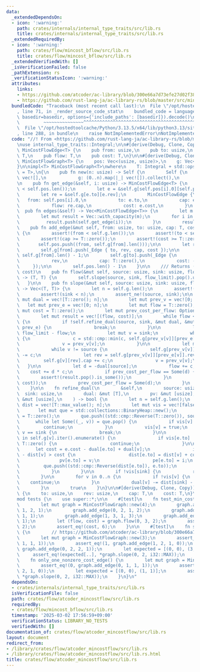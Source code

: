 ```yaml
---
data:
  _extendedDependsOn:
  - icon: ':warning:'
    path: crates/internals/internal_type_traits/src/lib.rs
    title: crates/internals/internal_type_traits/src/lib.rs
  _extendedRequiredBy:
  - icon: ':warning:'
    path: crates/flow/mincost_bflow/src/lib.rs
    title: crates/flow/mincost_bflow/src/lib.rs
  _extendedVerifiedWith: []
  _isVerificationFailed: false
  _pathExtension: rs
  _verificationStatusIcon: ':warning:'
  attributes:
    links:
    - https://github.com/atcoder/ac-library/blob/300e66a7d73efe27d02f38133239711148092030/test/unittest/mincostflow_test.cpp#L83-L90
    - https://github.com/rust-lang-ja/ac-library-rs/blob/master/src/mincostflow.rs
  bundledCode: "Traceback (most recent call last):\n  File \"/opt/hostedtoolcache/Python/3.13.5/x64/lib/python3.13/site-packages/onlinejudge_verify/documentation/build.py\"\
    , line 71, in _render_source_code_stat\n    bundled_code = language.bundle(stat.path,\
    \ basedir=basedir, options={'include_paths': [basedir]}).decode()\n          \
    \         ~~~~~~~~~~~~~~~^^^^^^^^^^^^^^^^^^^^^^^^^^^^^^^^^^^^^^^^^^^^^^^^^^^^^^^^^^^^^^^^^^\n\
    \  File \"/opt/hostedtoolcache/Python/3.13.5/x64/lib/python3.13/site-packages/onlinejudge_verify/languages/rust.py\"\
    , line 288, in bundle\n    raise NotImplementedError\nNotImplementedError\n"
  code: "//! From <https://github.com/rust-lang-ja/ac-library-rs/blob/master/src/mincostflow.rs>\n\
    \nuse internal_type_traits::Integral;\n\n#[derive(Debug, Clone, Copy)]\npub struct\
    \ MinCostFlowEdge<T> {\n    pub from: usize,\n    pub to: usize,\n    pub cap:\
    \ T,\n    pub flow: T,\n    pub cost: T,\n}\n\n#[derive(Debug, Clone)]\npub struct\
    \ MinCostFlowGraph<T> {\n    pos: Vec<(usize, usize)>,\n    g: Vec<Vec<_Edge<T>>>,\n\
    }\n\nimpl<T> MinCostFlowGraph<T>\nwhere\n    T: Integral + std::ops::Neg<Output\
    \ = T>,\n{\n    pub fn new(n: usize) -> Self {\n        Self {\n            pos:\
    \ vec![],\n            g: (0..n).map(|_| vec![]).collect(),\n        }\n    }\n\
    \n    pub fn get_edge(&self, i: usize) -> MinCostFlowEdge<T> {\n        assert!(i\
    \ < self.pos.len());\n        let e = &self.g[self.pos[i].0][self.pos[i].1];\n\
    \        let re = &self.g[e.to][e.rev];\n        MinCostFlowEdge {\n         \
    \   from: self.pos[i].0,\n            to: e.to,\n            cap: e.cap + re.cap,\n\
    \            flow: re.cap,\n            cost: e.cost,\n        }\n    }\n\n  \
    \  pub fn edges(&self) -> Vec<MinCostFlowEdge<T>> {\n        let m = self.pos.len();\n\
    \        let mut result = Vec::with_capacity(m);\n        for i in 0..m {\n  \
    \          result.push(self.get_edge(i));\n        }\n        result\n    }\n\n\
    \    pub fn add_edge(&mut self, from: usize, to: usize, cap: T, cost: T) -> usize\
    \ {\n        assert!(from < self.g.len());\n        assert!(to < self.g.len());\n\
    \        assert!(cap >= T::zero());\n        assert!(cost >= T::zero());\n\n \
    \       self.pos.push((from, self.g[from].len()));\n\n        let rev = self.g[to].len();\n\
    \        self.g[from].push(_Edge { to, rev, cap, cost });\n\n        let rev =\
    \ self.g[from].len() - 1;\n        self.g[to].push(_Edge {\n            to: from,\n\
    \            rev,\n            cap: T::zero(),\n            cost: -cost,\n   \
    \     });\n\n        self.pos.len() - 1\n    }\n\n    /// Returns (maximum flow,\
    \ cost)\n    pub fn flow(&mut self, source: usize, sink: usize, flow_limit: T)\
    \ -> (T, T) {\n        self.slope(source, sink, flow_limit).pop().unwrap()\n \
    \   }\n\n    pub fn slope(&mut self, source: usize, sink: usize, flow_limit: T)\
    \ -> Vec<(T, T)> {\n        let n = self.g.len();\n        assert!(source < n);\n\
    \        assert!(sink < n);\n        assert_ne!(source, sink);\n\n        let\
    \ mut dual = vec![T::zero(); n];\n        let mut prev_v = vec![0; n];\n     \
    \   let mut prev_e = vec![0; n];\n        let mut flow = T::zero();\n        let\
    \ mut cost = T::zero();\n        let mut prev_cost_per_flow: Option<T> = None;\n\
    \        let mut result = vec![(flow, cost)];\n        while flow < flow_limit\
    \ {\n            if !self.refine_dual(source, sink, &mut dual, &mut prev_v, &mut\
    \ prev_e) {\n                break;\n            }\n\n            let mut c =\
    \ flow_limit - flow;\n            let mut v = sink;\n            while v != source\
    \ {\n                c = std::cmp::min(c, self.g[prev_v[v]][prev_e[v]].cap);\n\
    \                v = prev_v[v];\n            }\n\n            let mut v = sink;\n\
    \            while v != source {\n                self.g[prev_v[v]][prev_e[v]].cap\
    \ -= c;\n                let rev = self.g[prev_v[v]][prev_e[v]].rev;\n       \
    \         self.g[v][rev].cap += c;\n                v = prev_v[v];\n         \
    \   }\n\n            let d = -dual[source];\n            flow += c;\n        \
    \    cost += d * c;\n            if prev_cost_per_flow == Some(d) {\n        \
    \        assert!(result.pop().is_some());\n            }\n            result.push((flow,\
    \ cost));\n            prev_cost_per_flow = Some(d);\n        }\n        result\n\
    \    }\n\n    fn refine_dual(\n        &self,\n        source: usize,\n      \
    \  sink: usize,\n        dual: &mut [T],\n        pv: &mut [usize],\n        pe:\
    \ &mut [usize],\n    ) -> bool {\n        let n = self.g.len();\n        let mut\
    \ dist = vec![T::max_value(); n];\n        let mut vis = vec![false; n];\n\n \
    \       let mut que = std::collections::BinaryHeap::new();\n        dist[source]\
    \ = T::zero();\n        que.push((std::cmp::Reverse(T::zero()), source));\n  \
    \      while let Some((_, v)) = que.pop() {\n            if vis[v] {\n       \
    \         continue;\n            }\n            vis[v] = true;\n            if\
    \ v == sink {\n                break;\n            }\n\n            for (i, e)\
    \ in self.g[v].iter().enumerate() {\n                if vis[e.to] || e.cap ==\
    \ T::zero() {\n                    continue;\n                }\n\n          \
    \      let cost = e.cost - dual[e.to] + dual[v];\n                if dist[e.to]\
    \ - dist[v] > cost {\n                    dist[e.to] = dist[v] + cost;\n     \
    \               pv[e.to] = v;\n                    pe[e.to] = i;\n           \
    \         que.push((std::cmp::Reverse(dist[e.to]), e.to));\n                }\n\
    \            }\n        }\n\n        if !vis[sink] {\n            return false;\n\
    \        }\n\n        for v in 0..n {\n            if !vis[v] {\n            \
    \    continue;\n            }\n            dual[v] -= dist[sink] - dist[v];\n\
    \        }\n        true\n    }\n}\n\n#[derive(Debug, Clone, Copy)]\nstruct _Edge<T>\
    \ {\n    to: usize,\n    rev: usize,\n    cap: T,\n    cost: T,\n}\n\n#[cfg(test)]\n\
    mod tests {\n    use super::*;\n\n    #[test]\n    fn test_min_cost_flow() {\n\
    \        let mut graph = MinCostFlowGraph::new(4);\n        graph.add_edge(0,\
    \ 1, 2, 1);\n        graph.add_edge(0, 2, 1, 2);\n        graph.add_edge(1, 2,\
    \ 1, 1);\n        graph.add_edge(1, 3, 1, 3);\n        graph.add_edge(2, 3, 2,\
    \ 1);\n        let (flow, cost) = graph.flow(0, 3, 2);\n        assert_eq!(flow,\
    \ 2);\n        assert_eq!(cost, 6);\n    }\n\n    #[test]\n    fn same_cost_paths()\
    \ {\n        // https://github.com/atcoder/ac-library/blob/300e66a7d73efe27d02f38133239711148092030/test/unittest/mincostflow_test.cpp#L83-L90\n\
    \        let mut graph = MinCostFlowGraph::new(3);\n        assert_eq!(0, graph.add_edge(0,\
    \ 1, 1, 1));\n        assert_eq!(1, graph.add_edge(1, 2, 1, 0));\n        assert_eq!(2,\
    \ graph.add_edge(0, 2, 2, 1));\n        let expected = [(0, 0), (3, 3)];\n   \
    \     assert_eq!(expected[..], *graph.slope(0, 2, i32::MAX));\n    }\n\n    #[test]\n\
    \    fn only_one_nonzero_cost_edge() {\n        let mut graph = MinCostFlowGraph::new(3);\n\
    \        assert_eq!(0, graph.add_edge(0, 1, 1, 1));\n        assert_eq!(1, graph.add_edge(1,\
    \ 2, 1, 0));\n        let expected = [(0, 0), (1, 1)];\n        assert_eq!(expected[..],\
    \ *graph.slope(0, 2, i32::MAX));\n    }\n}\n"
  dependsOn:
  - crates/internals/internal_type_traits/src/lib.rs
  isVerificationFile: false
  path: crates/flow/atcoder_mincostflow/src/lib.rs
  requiredBy:
  - crates/flow/mincost_bflow/src/lib.rs
  timestamp: '2025-03-02 17:56:59+09:00'
  verificationStatus: LIBRARY_NO_TESTS
  verifiedWith: []
documentation_of: crates/flow/atcoder_mincostflow/src/lib.rs
layout: document
redirect_from:
- /library/crates/flow/atcoder_mincostflow/src/lib.rs
- /library/crates/flow/atcoder_mincostflow/src/lib.rs.html
title: crates/flow/atcoder_mincostflow/src/lib.rs
---
```

